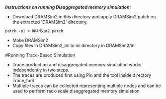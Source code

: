 ***Instructions on running Disaggregated memory simulation:***
* Download DRAMSim2 in this directory and apply DRAMSim2.patch on the extracted 'DRAMSim2' directory. 
```
patch -p1 < DRAMSim2.patch
```
* Make DRAMSim2
* Copy files in DRAMSim2_ini to ini directory in DRAMSim2/ini

#Running Trace-Based Simulation
* Trace production and disaggregated memory simulation works independently in two steps.
* The traces are produced first using Pin and the tool inside directory Trace_tool
* Multiple traces can be collected representing multiple nodes and can be used to perform rack-scale disaggregated memory simulation
